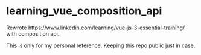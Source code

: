 # learning_vue_composition_api

Rewrote https://www.linkedin.com/learning/vue-js-3-essential-training/ with composition api.

This is only for my personal reference. Keeping this repo public just in case.
